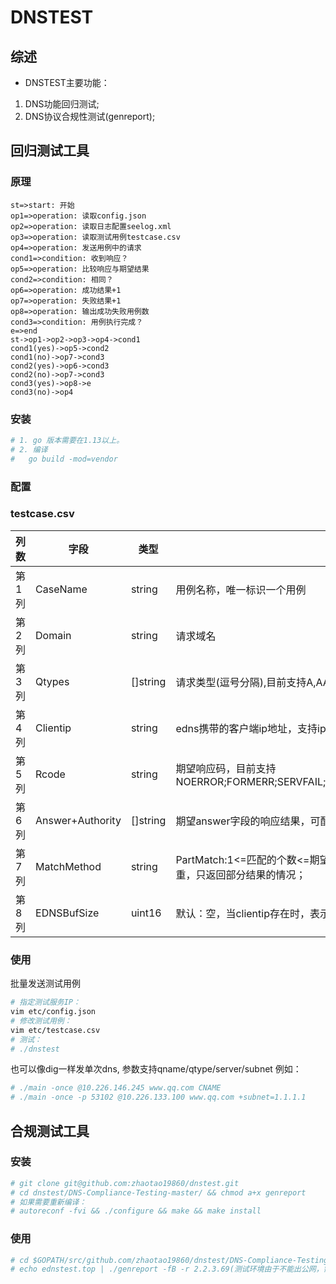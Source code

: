 # DNSTEST

## 综述

* DNSTEST主要功能：

1. DNS功能回归测试;
2. DNS协议合规性测试(genreport);

## 回归测试工具

### 原理
```flow
st=>start: 开始
op1=>operation: 读取config.json
op2=>operation: 读取日志配置seelog.xml
op3=>operation: 读取测试用例testcase.csv
op4=>operation: 发送用例中的请求
cond1=>condition: 收到响应？
op5=>operation: 比较响应与期望结果
cond2=>condition: 相同？
op6=>operation: 成功结果+1
op7=>operation: 失败结果+1
op8=>operation: 输出成功失败用例数
cond3=>condition: 用例执行完成？
e=>end
st->op1->op2->op3->op4->cond1
cond1(yes)->op5->cond2
cond1(no)->op7->cond3
cond2(yes)->op6->cond3
cond2(no)->op7->cond3
cond3(yes)->op8->e
cond3(no)->op4
```

### 安装

```bash
# 1. go 版本需要在1.13以上。
# 2. 编译
#   go build -mod=vendor
```

### 配置

### testcase.csv

| 列数  | 字段        | 类型     | 说明                                                         |
| ----- | ----------- | -------- | ------------------------------------------------------------ |
| 第1列 | CaseName    | string   | 用例名称，唯一标识一个用例                                   |
| 第2列 | Domain      | string   | 请求域名                                                     |
| 第3列 | Qtypes      | []string | 请求类型(逗号分隔),目前支持A,AAAA,CNAME,NS,MX,PTR,CAA,SRV,TXT,SOA,ANY |
| 第4列 | Clientip    | string   | edns携带的客户端ip地址，支持ipv4/ipv6，支持加掩码            |
| 第5列 | Rcode       | string   | 期望响应码，目前支持NOERROR;FORMERR;SERVFAIL;NXDOMAIN;NOTIMPL;REFUSED;YXDOMAIN;YXRRSET;NXRRSET;NOTAUTH;NOTZONE;BADSIG;BADKEY;BADTIME;BADMODE;BADNAME;BADALG;BADTRUNC;BADCOOKIE |
| 第6列 | Answer+Authority | []string | 期望answer字段的响应结果，可配置多项(逗号分隔)；格式参考rfc1035; <domain> [<ttl>] [<class>] <type> <rrdata> |
| 第7列 | MatchMethod | string   | PartMatch:1<=匹配的个数<=期望的个数 并且 匹配的个数 = 响应的个数 则返回正确; AllMatch:全部匹配返回正确；具体数字：表示应返回的响应的个数(默认：-1，表示不指定)；这个参数主要针对A记录会配置权重，只返回部分结果的情况； |
| 第8列 | EDNSBufSize | uint16   | 默认：空，当clientip存在时，表示默认值4096；当clientip不存在时，表示不携带edns选项 |

### 使用

批量发送测试用例
```bash
# 指定测试服务IP：
vim etc/config.json
# 修改测试用例：
vim etc/testcase.csv
# 测试：
# ./dnstest
```

也可以像dig一样发单次dns, 参数支持qname/qtype/server/subnet
例如：
```bash
# ./main -once @10.226.146.245 www.qq.com CNAME
# ./main -once -p 53102 @10.226.133.100 www.qq.com +subnet=1.1.1.1
```

## 合规测试工具

### 安装

```bash
# git clone git@github.com:zhaotao19860/dnstest.git
# cd dnstest/DNS-Compliance-Testing-master/ && chmod a+x genreport
# 如果需要重新编译：
# autoreconf -fvi && ./configure && make && make install
```

### 使用

```bash
# cd $GOPATH/src/github.com/zhaotao19860/dnstest/DNS-Compliance-Testing-master
# echo ednstest.top | ./genreport -fB -r 2.2.3.69(测试环境由于不能出公网，需要修改测试域名的ns，指向测试的授权服务器地址)
```
      

